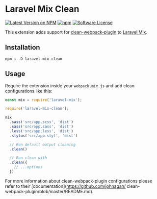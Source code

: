 # Laravel Mix Clean
[![Latest Version on NPM](https://img.shields.io/npm/v/laravel-mix-clean.svg?style=flat-square)](https://npmjs.com/package/laravel-mix-clean)
[![npm](https://img.shields.io/npm/dt/laravel-mix-clean.svg?style=flat-square)](https://www.npmjs.com/package/laravel-mix-clean)
[![Software License](https://img.shields.io/npm/l/laravel-mix-clean.svg?style=flat-square)](LICENSE)

This extension adds support for [clean-webpack-plugin](https://github.com/johnagan/clean-webpack-plugin) to [Laravel Mix](https://github.com/JeffreyWay/laravel-mix).

## Installation

```
npm i -D laravel-mix-clean
```

## Usage

Require the extension inside your ``webpack.mix.js`` and add clean configurations like this:

```javascript
const mix = require('laravel-mix');

require('laravel-mix-clean');

mix
  .sass('src/app.scss', 'dist')
  .sass('src/app.sass', 'dist')
  .less('src/app.less', 'dist')
  .stylus('src/app.styl', 'dist')

  // Run default output cleaning
  .clean()

  // Run clean with
  .clean({
    // ...options
  })
```

For more information about clean-webpack-plugin configurations please refer to their [documentation](https://github.com/johnagan/
clean-webpack-plugin/blob/master/README.md).